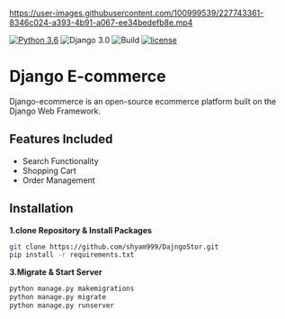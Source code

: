 



https://user-images.githubusercontent.com/100999539/227743361-8346c024-a393-4b91-a067-ee34bedefb8e.mp4



[![Python 3.6](https://img.shields.io/badge/python-3.11-yellow.svg)](https://www.python.org/downloads/release/python-360/)
![Django 3.0](https://img.shields.io/badge/Django-3.0-green.svg)
![Build](https://github.com/shyam999/Django-ecommerce/workflows/Build/badge.svg?branch=master)
[![license](https://img.shields.io/github/license/DAVFoundation/captain-n3m0.svg?style=flat-square)](https://github.com/shyam999/django-ecommerce/blob/master/LICENSE)
# Django E-commerce
Django-ecommerce is an open-source ecommerce platform built on the Django Web Framework.
## Features Included
- Search Functionality
- Shopping Cart
- Order Management

## Installation

**1.clone Repository & Install Packages**
```sh
git clone https://github.com/shyam999/DajngoStor.git
pip install -r requirements.txt
```

**3.Migrate & Start Server**
```sh
python manage.py makemigrations
python manage.py migrate
python manage.py runserver
```


